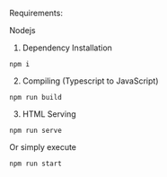 

Requirements:

Nodejs

1. Dependency Installation 

```
npm i
```

2. Compiling  (Typescript to JavaScript)

```
npm run build
```

3. HTML Serving

```
npm run serve
```


Or simply execute 
```
npm run start
```
